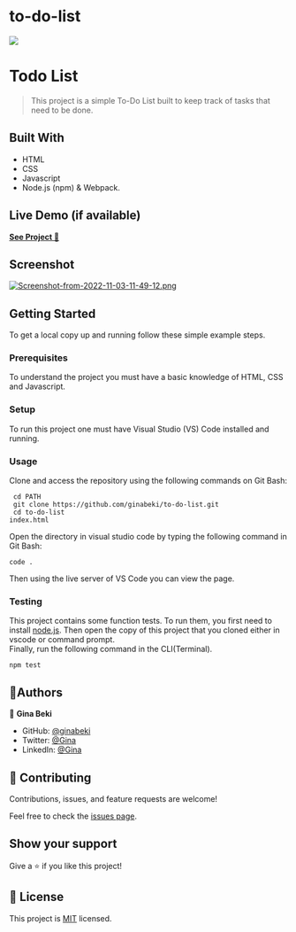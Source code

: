 # to-do-list
![](https://img.shields.io/badge/Microverse-blueviolet)

# Todo List

> This project is a simple To-Do List built to keep track of tasks that need to be done.

## Built With

- HTML
- CSS
- Javascript
- Node.js (npm) & Webpack.


## Live Demo (if available)

[**See Project 🚀**](https://ginabeki.github.io/to-do-list/)

## Screenshot

[![Screenshot-from-2022-11-03-11-49-12.png](https://i.postimg.cc/NjHFS9Cw/Screenshot-from-2022-11-03-11-49-12.png)](https://postimg.cc/yD77Sdzf)

## Getting Started

To get a local copy up and running follow these simple example steps.

### Prerequisites

To understand the project you must have a basic knowledge of HTML, CSS and Javascript.

### Setup

To run this project one must have Visual Studio (VS) Code installed and running.

### Usage

Clone and access the repository using the following commands on Git Bash:

```
 cd PATH
 git clone https://github.com/ginabeki/to-do-list.git
 cd to-do-list
index.html
```

Open the directory in visual studio code by typing the following command in Git Bash:

```
code .
```

Then using the live server of VS Code you can view the page.

### Testing
This project contains some function tests. To run them, you first need to install [node.js](https://nodejs.org/en/download/). Then open the copy of this project that you cloned either in vscode or command prompt.<br>
Finally, run the following command in the CLI(Terminal).
```
npm test
```

## 👤Authors
👤 **Gina Beki**
- GitHub: [@ginabeki](https://github.com/ginabeki)
- Twitter: [@Gina](https://twitter.com/_gina_bw)
- LinkedIn: [@Gina](https://www.linkedin.com/in/gina-beki-a85846103/)



## 🤝 Contributing

Contributions, issues, and feature requests are welcome!

Feel free to check the [issues page](../../issues/).

## Show your support

Give a ⭐️ if you like this project!


## 📝 License

This project is [MIT](./LICENSE) licensed.